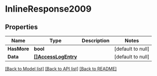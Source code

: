 # InlineResponse2009

## Properties
Name | Type | Description | Notes
------------ | ------------- | ------------- | -------------
**HasMore** | **bool** |  | [default to null]
**Data** | [**[]AccessLogEntry**](AccessLogEntry.md) |  | [default to null]

[[Back to Model list]](../README.md#documentation-for-models) [[Back to API list]](../README.md#documentation-for-api-endpoints) [[Back to README]](../README.md)


